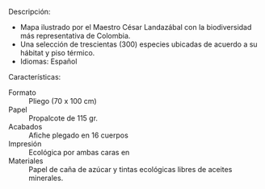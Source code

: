 Descripción:

*   Mapa ilustrado por el Maestro César Landazábal con  la biodiversidad más representativa de Colombia. 
*   Una selección de trescientas (300) especies ubicadas de acuerdo a su hábitat y piso térmico.
*   Idiomas: Español

Características:

<dl>
    <dt>Formato</dt>
    <dd>Pliego (70 x 100 cm)</dd>
    <dt>Papel</dt>
    <dd>Propalcote de 115 gr. </dd>
    <dt>Acabados</dt>
    <dd>Afiche plegado en 16 cuerpos</dd>
    <dt>Impresión</dt>
    <dd>Ecológica por ambas caras en</dd>
    <dt>Materiales</dt>
    <dd>Papel de caña de azúcar y tintas ecológicas libres de aceites minerales.</dd>
</dl>

